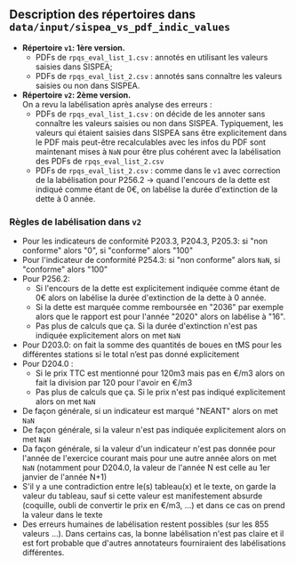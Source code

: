 ## Description des répertoires dans `data/input/sispea_vs_pdf_indic_values`
- **Répertoire `v1`: 1ère version.**   
    - PDFs de `rpqs_eval_list_1.csv` : annotés en utilisant les valeurs saisies dans SISPEA; 
    - PDFs de `rpqs_eval_list_2.csv` : annotés sans connaître les valeurs saisies ou non dans SISPEA.  
- **Répertoire `v2`: 2ème version.**   
On a revu la labélisation après analyse des erreurs :
    - PDFs de `rpqs_eval_list_1.csv` : on décide de les annoter sans connaître les valeurs saisies ou non dans SISPEA. Typiquement, les valeurs qui étaient saisies dans SISPEA sans être explicitement dans le PDF mais peut-être recalculables avec les infos du PDF sont maintenant mises à `NaN` pour être plus cohérent avec la labélisation des PDFs de `rpqs_eval_list_2.csv`
    - PDFs de `rpqs_eval_list_2.csv` : comme dans le `v1` avec correction de la labélisation pour P256.2 $\rightarrow$ quand l'encours de la dette est indiqué comme étant de 0€, on labélise la durée d'extinction de la dette à 0 année. 

### Règles de labélisation dans `v2`
- Pour les indicateurs de conformité P203.3, P204.3, P205.3: si "non conforme" alors "0", si "conforme" alors "100"
- Pour l'indicateur de conformité P254.3: si "non conforme" alors `NaN`, si "conforme" alors "100"
- Pour P256.2: 
    - Si l'encours de la dette est explicitement indiquée comme étant de 0€ alors on labélise la durée d'extinction de la dette à 0 année. 
    - Si la dette est marquée comme remboursée en "2036" par exemple alors que le rapport est pour l'année "2020" alors on labélise à "16". 
    - Pas plus de calculs que ça. Si la durée d'extinction n'est pas indiquée explicitement alors on met `NaN`
- Pour D203.0: on fait la somme des quantités de boues en tMS pour les différentes stations si le total n’est pas donné explicitement 
- Pour D204.0 :
    - Si le prix TTC est mentionné pour 120m3 mais pas en €/m3 alors on fait la division par 120 pour l'avoir en €/m3
    - Pas plus de calculs que ça. Si le prix n'est pas indiqué explicitement alors on met `NaN`
- De façon générale, si un indicateur est marqué "NEANT" alors on met `NaN`
- De façon générale, si la valeur n'est pas indiquée explicitement alors on met `NaN`
- Da façon générale, si la valeur d'un indicateur n'est pas donnée pour l'année de l'exercice courant mais pour une autre année alors on met `NaN` (notamment pour D204.0, la valeur de l'année N est celle au 1er janvier de l'année N+1)
- S'il y a une contradiction entre le(s) tableau(x) et le texte, on garde la valeur du tableau, sauf si cette valeur est manifestement absurde (coquille, oubli de convertir le prix en €/m3, …) et dans ce cas on prend la valeur dans le texte
- Des erreurs humaines de labélisation restent possibles (sur les 855 valeurs ...). Dans certains cas, la bonne labélisation n'est pas claire et il est fort probable que d'autres annotateurs fourniraient des labélisations différentes.

